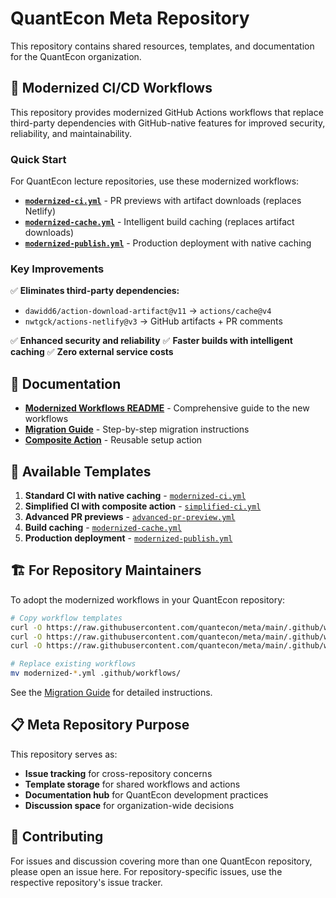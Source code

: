 # QuantEcon Meta Repository

This repository contains shared resources, templates, and documentation for the QuantEcon organization.

## 🚀 Modernized CI/CD Workflows

This repository provides modernized GitHub Actions workflows that replace third-party dependencies with GitHub-native features for improved security, reliability, and maintainability.

### Quick Start

For QuantEcon lecture repositories, use these modernized workflows:

- **[`modernized-ci.yml`](.github/workflows/modernized-ci.yml)** - PR previews with artifact downloads (replaces Netlify)
- **[`modernized-cache.yml`](.github/workflows/modernized-cache.yml)** - Intelligent build caching (replaces artifact downloads)
- **[`modernized-publish.yml`](.github/workflows/modernized-publish.yml)** - Production deployment with native caching

### Key Improvements

✅ **Eliminates third-party dependencies:**
- `dawidd6/action-download-artifact@v11` → `actions/cache@v4`
- `nwtgck/actions-netlify@v3` → GitHub artifacts + PR comments

✅ **Enhanced security and reliability**
✅ **Faster builds with intelligent caching**
✅ **Zero external service costs**

## 📖 Documentation

- **[Modernized Workflows README](MODERNIZED_WORKFLOWS_README.md)** - Comprehensive guide to the new workflows
- **[Migration Guide](MIGRATION_GUIDE.md)** - Step-by-step migration instructions
- **[Composite Action](/.github/actions/setup-quantecon/)** - Reusable setup action

## 🔧 Available Templates

1. **Standard CI with native caching** - [`modernized-ci.yml`](.github/workflows/modernized-ci.yml)
2. **Simplified CI with composite action** - [`simplified-ci.yml`](.github/workflows/simplified-ci.yml)
3. **Advanced PR previews** - [`advanced-pr-preview.yml`](.github/workflows/advanced-pr-preview.yml)
4. **Build caching** - [`modernized-cache.yml`](.github/workflows/modernized-cache.yml)
5. **Production deployment** - [`modernized-publish.yml`](.github/workflows/modernized-publish.yml)

## 🏗️ For Repository Maintainers

To adopt the modernized workflows in your QuantEcon repository:

```bash
# Copy workflow templates
curl -O https://raw.githubusercontent.com/quantecon/meta/main/.github/workflows/modernized-ci.yml
curl -O https://raw.githubusercontent.com/quantecon/meta/main/.github/workflows/modernized-cache.yml
curl -O https://raw.githubusercontent.com/quantecon/meta/main/.github/workflows/modernized-publish.yml

# Replace existing workflows
mv modernized-*.yml .github/workflows/
```

See the [Migration Guide](MIGRATION_GUIDE.md) for detailed instructions.

## 📋 Meta Repository Purpose

This repository serves as:
- **Issue tracking** for cross-repository concerns
- **Template storage** for shared workflows and actions
- **Documentation hub** for QuantEcon development practices
- **Discussion space** for organization-wide decisions

## 🤝 Contributing

For issues and discussion covering more than one QuantEcon repository, please open an issue here. For repository-specific issues, use the respective repository's issue tracker.
